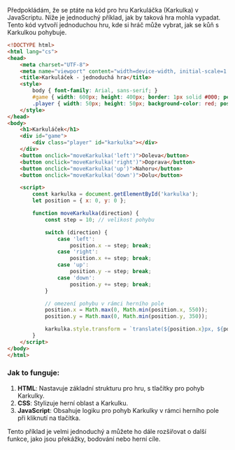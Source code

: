 Předpokládám, že se ptáte na kód pro hru Karkuláčka (Karkulka) v JavaScriptu. Níže je jednoduchý příklad, jak by taková hra mohla vypadat. Tento kód vytvoří jednoduchou hru, kde si hráč může vybrat, jak se kůň s Karkulkou pohybuje.

```html
<!DOCTYPE html>
<html lang="cs">
<head>
    <meta charset="UTF-8">
    <meta name="viewport" content="width=device-width, initial-scale=1.0">
    <title>Karkuláček - jednoduchá hra</title>
    <style>
        body { font-family: Arial, sans-serif; }
        #game { width: 600px; height: 400px; border: 1px solid #000; position: relative; overflow: hidden; }
        .player { width: 50px; height: 50px; background-color: red; position: absolute; }
    </style>
</head>
<body>
    <h1>Karkuláček</h1>
    <div id="game">
        <div class="player" id="karkulka"></div>
    </div>
    <button onclick="moveKarkulka('left')">Doleva</button>
    <button onclick="moveKarkulka('right')">Doprava</button>
    <button onclick="moveKarkulka('up')">Nahoru</button>
    <button onclick="moveKarkulka('down')">Dolu</button>

    <script>
        const karkulka = document.getElementById('karkulka');
        let position = { x: 0, y: 0 };

        function moveKarkulka(direction) {
            const step = 10; // velikost pohybu

            switch (direction) {
                case 'left':
                    position.x -= step; break;
                case 'right':
                    position.x += step; break;
                case 'up':
                    position.y -= step; break;
                case 'down':
                    position.y += step; break;
            }

            // omezení pohybu v rámci herního pole
            position.x = Math.max(0, Math.min(position.x, 550));
            position.y = Math.max(0, Math.min(position.y, 350));

            karkulka.style.transform = `translate(${position.x}px, ${position.y}px)`;
        }
    </script>
</body>
</html>
```

### Jak to funguje:
1. **HTML**: Nastavuje základní strukturu pro hru, s tlačítky pro pohyb Karkulky.
2. **CSS**: Stylizuje herní oblast a Karkulku.
3. **JavaScript**: Obsahuje logiku pro pohyb Karkulky v rámci herního pole při kliknutí na tlačítka.

Tento příklad je velmi jednoduchý a můžete ho dále rozšiřovat o další funkce, jako jsou překážky, bodování nebo herní cíle.
